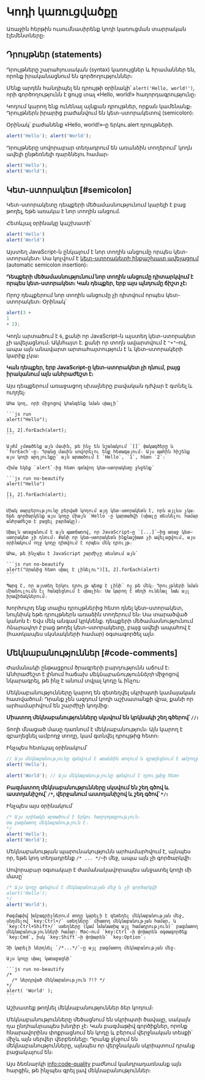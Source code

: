 # Կոդի կառուցվածքը

Առաջին հերթին ուսումնասիրենք կոդի կառուցման տարրական էլեմենտները։

## Դրույթներ (statements)

Դրույթները շարահյուսական (syntax) կառույցներ և հրամաններ են, որոնք իրականացնում են գործողություններ։

Մենք արդեն հանդիպել են դրույթի օրինակի՝ `alert('Hello, world!')`, որի գործողությունն է ցույց տալ «Hello, world!» հաղորդագրությունը։

Կոդում կարող ենք ունենալ այնքան դրույթներ, որքան կամենանք։ Դրույթներն իրարից բաժանվում են կետ-ստորակետով (semicolon)։

Օրինակ՝ բաժանենք «Hello, world!»–ը երկու alert դրույթների․

```js run no-beautify
alert('Hello'); alert('World');
```

Դրույթները սովորաբար տեղադրում են առանձին տողերում՝ կոդն ավելի ընթեռնելի դարձնելու համար։

```js run no-beautify
alert('Hello');
alert('World');
```

## Կետ-ստորակետ [#semicolon]

Կետ-ստորակետը դեպքերի մեծամասնությունում կարելի է բաց թողել, եթե առակա է նոր տողին անցում․

Հետևյալ օրինակը կաշխատի՝

```js run no-beautify
alert('Hello')
alert('World')
```

Այստեղ JavaScript–ն ընկալում է նոր տողին անցումը որպես կետ-ստորակետ։ Սա կոչվում է [կետ-ստորակետի ինքաշխատ ավելացում](https://tc39.github.io/ecma262/#sec-automatic-semicolon-insertion) (automatic semicolon insertion)։

**Դեպքերի մեծամասնությունում նոր տողին անցումը դիտարկվում է որպես կետ-ստորակետ։ Կան դեպքեր, երբ այս պնդումը ճիշտ չէ։**

Որոշ դեպքերում նոր տողին անցումը չի դիտվում որպես կետ-ստորակետ։ Օրինակ՝

```js run no-beautify
alert(3 +
1
+ 2);
```

Կոդն արտածում է `6`, քանի որ JavaScript–ն այստեղ կետ-ստորակետ չի ավելացնում։ Ակնհայտ է․ քանի որ տողն ավարտվում է `"+"`–ով, ապա այն անավարտ արտահայտություն է և կետ–ստորակերի կարիք չկա։

**Կան դեպքեր, երբ JavaScript–ը կետ–ստորակետ չի դնում, բայց իրականում այն անհրաժեշտ է։**

Այս դեպքերում առաջացող սխալները բավական դժվար է գտնել և ուղղել։

````smart header="Սխալի օրինակ"
Ահա կոդ, որի միջոցով կհանգենք նման սխալի՝

```js run
alert("Hello");

[1, 2].forEach(alert);
```

Այժմ չմտածենք այն մասին, թե ինչ են նշանակում `[]` փակագծերը և `forEach`–ը։ Դրանց մասին սովորելու ենք հետագայում։ Այս պահին հիշենք այս կոդի արդյունքը՝ այն արտածում է `Hello`, `1`, հետո `2`։

Հիմա եկեք `alert`-ից հետո գտնվող կետ–ստորակետը ջնջենք՝

```js run no-beautify
alert("Hello")

[1, 2].forEach(alert);
```

Միակ տարբերությունը բերված կոդում այդ կետ֊ստորակետն է, որն այլևս չկա։
Եթե գործարկենք այս կոդը միայն `Hello`֊ը կարտածվի (սխալը տեսնելու համար անհրաժեշտ է բացել բարձակը)։

Սխալն առաջանում է այն պատճառով, որ JavaScript–ը `[...]`–ից առաջ կետ–ստորակետ չի դնում։ Քանի որ կետ–ստորակետն ինքնաշխատ չի ավելացվում, այս օրինակում ողջ կոդը դիտվում է որպես մեկ դրույթ։

Ահա, թե ինչպես է JavaScript շարժիչը տեսնում այն՝

```js run no-beautify
alert("Սրանից հետո սխալ է լինելու")[1, 2].forEach(alert)
```

Պարզ է, որ այստեղ երկու դրույթ պետք է լինի՝ ոչ թե մեկ։ Դրույթների նման միաձուլումն էլ հանգեցնում է սխալին։ Սա կարող է տեղի ունենալ նաև այլ իրավիճակներում։
````

Խորհուրդ ենք տալիս դրույթներից հետո դնել կետ–ստորակետ, նույնիսկ եթե դրույթներն առաձին տողերում են։ Սա տարածված կանոն է։ Եվս մեկ անգամ կրկնենք․ դեպքերի մեծամասնությունում *հնարավոր է* բաց թողել կետ–ստորակետը, բայց ավելի ապահով է (հատկապես սկսնակների համար) օգտագործել այն։

## Մեկնաբանություններ [#code-comments]

Ժամանակի ընթացքում ծրագրերի բարդությունն աճում է։ Անհրաժեշտ է լինում հաճախ *մեկնաբանությունների* միջոցով նկարագրել, թե ինչ է անում տվյալ կոդը և ինչու։

Մեկնաբանությունները կարող են զետեղվել սկրիպտի կամայական հատվածում։ Դրանք չեն ազդում կոդի աշխատանքի վրա, քանի որ արհամարհվում են շարժիչի կողմից։

**Միատող մեկնաբանությունները սկսվում են կրկնակի շեղ գծերով՝ `//`։**

Տողի մնացած մասը դառնում է մեկնաբանություն։ Այն կարող է զբաղեցնել ամբողջ տողը, կամ գտնվել դրույթից հետո։

Ինչպես հետևյալ օրինակում՝
```js run
// Այս մեկնաբանությունը գտնվում է առանձին տողում և զբաղեցնում է ամբողջ տողը
alert('Hello');

alert('World'); // Այս մեկնաբանությունը գտնվում է դրույթից հետո
```

**Բազմատող մեկնաբանությունները սկսվում են շեղ գծով և աստղանիշով՝ <code>/&#42;</code>, վերջանում աստղանիշով և շեղ գծով՝ <code>&#42;/</code>։**

Ինչպես այս օրինակում՝

```js run
/* Այս օրինակն արտածում է երկու հաղորդագրություն։
Սա բազմատող մեկնաբանություն է։
*/
alert('Hello');
alert('World');
```

Մեկնաբանության պարունակությունն արհամարհվում է, այնպես որ, եթե կոդ տեղադրենք <code>/&#42; ... &#42;/</code>–ի մեջ, ապա այն չի գործարկվի։

Սովորաբար օգտակար է ժամանակավորապես անջատել կոդի մի մասը՝

```js run
/* Այս կոդը գտնվում է մեկնաբանության մեջ և չի գործարկվի
alert('Hello');
*/
alert('World');
```

```smart header="Օգտագործեք ստեղների համադրություններ"
Բազմաթիվ խմբագրիչներում տողը կարելի է զետեղել մեկնաբանության մեջ, սեղմելով `key:Ctrl+/` ստեղները՝ միատող մեկնաբանության համար, և `key:Ctrl+Shift+/` ստեղները (կամ նմանատիպ այլ համադրություն)՝ բազմատող մեկնաբանությունների համար։ Mac–ում `key:Ctrl`–ի փոխարեն օգտագործեք `key:Cmd`, իսկ `key:Shift`–ի փոխարեն՝ `key:Option`։
```

````warn header="Մեկնաբանությունները չեն ներդրվում"
Չի կարելի ներդնել `/*...*/`–ը այլ բազմատող մեկնաբանության մեջ։

Այս կոդը սխալ կառաջացնի՝

```js run no-beautify
/*
  /* ներդրված մեկնաբանություն ?!? */
*/
alert( 'World' );
```
````

Աշխատեք թողնել մեկնաբանություններ ձեր կոդում։

Մեկնաբանությունները մեծացնում են սկրիպտի ծավալը, սակայն դա ընդհանրապես խնդիր չէ։ Կան բազմաթիվ գործիքներ, որոնք հնարավորինս փոքրացնում են կոդը և բերում վերջնական տեսքի՝ միչև այն սերվեր վերբեռնելը։ Դրանք ջնջում են մեկնաբանությունները, այնպես որ վերջնական սկրիպտում դրանք բացակայում են։

Այս ձեռնարկի <info:code-quality> բաժնում կանդրադառնանք այն հարցին, թե ինչպես գրել լավ մեկնաբանություններ։
